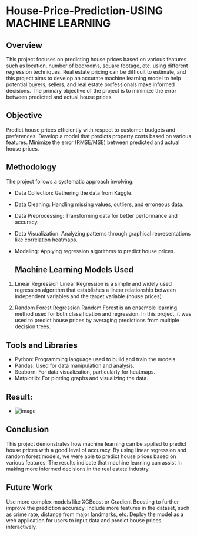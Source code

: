 # House-Price-Prediction-USING MACHINE LEARNING

## Overview
This project focuses on predicting house prices based on various features such as location, number of bedrooms, square footage, etc. using different regression techniques. Real estate pricing can be difficult to estimate, and this project aims to develop an accurate machine learning model to help potential buyers, sellers, and real estate professionals make informed decisions. The primary objective of the project is to minimize the error between predicted and actual house prices.

## Objective
Predict house prices efficiently with respect to customer budgets and preferences.
Develop a model that predicts property costs based on various features.
Minimize the error (RMSE/MSE) between predicted and actual house prices.

## Methodology
The project follows a systematic approach involving:

- Data Collection: Gathering the data from Kaggle.
- Data Cleaning: Handling missing values, outliers, and erroneous data.
- Data Preprocessing: Transforming data for better performance and accuracy.
- Data Visualization: Analyzing patterns through graphical representations like correlation heatmaps.
- Modeling: Applying regression algorithms to predict house prices.

  ## Machine Learning Models Used
1. Linear Regression
Linear Regression is a simple and widely used regression algorithm that establishes a linear relationship between independent variables and the target variable (house prices).

2. Random Forest Regression
Random Forest is an ensemble learning method used for both classification and regression. In this project, it was used to predict house prices by averaging predictions from multiple decision trees.

## Tools and Libraries
- Python: Programming language used to build and train the models.
- Pandas: Used for data manipulation and analysis.
- Seaborn: For data visualization, particularly for heatmaps.
- Matplotlib: For plotting graphs and visualizing the data.

## Result: 
- ![image](https://github.com/user-attachments/assets/89d7b714-bc07-4fe3-8805-442ff05933c2)

## Conclusion
This project demonstrates how machine learning can be applied to predict house prices with a good level of accuracy. By using linear regression and random forest models, we were able to predict house prices based on various features. The results indicate that machine learning can assist in making more informed decisions in the real estate industry.

## Future Work
Use more complex models like XGBoost or Gradient Boosting to further improve the prediction accuracy.
Include more features in the dataset, such as crime rate, distance from major landmarks, etc.
Deploy the model as a web application for users to input data and predict house prices interactively.

